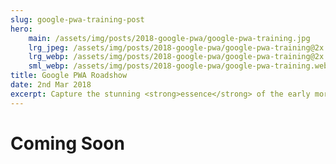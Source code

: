 ```yaml
---
slug: google-pwa-training-post
hero:
    main: /assets/img/posts/2018-google-pwa/google-pwa-training.jpg
    lrg_jpeg: /assets/img/posts/2018-google-pwa/google-pwa-training@2x.jpg
    lrg_webp: /assets/img/posts/2018-google-pwa/google-pwa-training@2x.webp
    sml_webp: /assets/img/posts/2018-google-pwa/google-pwa-training.webp
title: Google PWA Roadshow
date: 2nd Mar 2018
excerpt: Capture the stunning <strong>essence</strong> of the early morning sunrise in the Californian wilderness.
---
```


# Coming Soon
